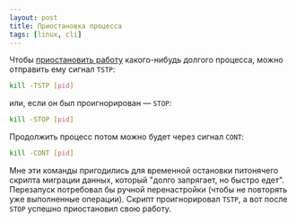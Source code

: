 ```yaml
---
layout: post
title: Приостановка процесса
tags: [linux, cli]
---
```

Чтобы [приостановить работу](https://unix.stackexchange.com/questions/2107/how-to-suspend-and-resume-processes) какого-нибудь долгого процесса, можно отправить ему сигнал `TSTP`:
```bash
kill -TSTP [pid]
```
или, если он был проигнорирован — `STOP`:
```bash
kill -STOP [pid]
```
Продолжить процесс потом можно будет через сигнал `CONT`:
```bash
kill -CONT [pid]
```

Мне эти команды пригодились для временной остановки питонячего скрипта миграции данных, который "долго запрягает, но быстро едет". Перезапуск потребовал бы ручной перенастройки (чтобы не повторять уже выполненные операции). Скрипт проигнорировал `TSTP`, а вот после `STOP` успешно приостановил свою работу.

